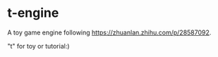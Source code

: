# t-engine
A toy game engine following https://zhuanlan.zhihu.com/p/28587092.

"t" for toy or tutorial:)
